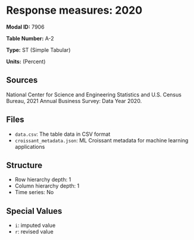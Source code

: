 # Response measures: 2020

**Modal ID:** 7906

**Table Number:** A-2

**Type:** ST (Simple Tabular)

**Units:** (Percent)

## Sources

National Center for Science and Engineering Statistics and U.S. Census Bureau, 2021 Annual Business Survey: Data Year 2020.

## Files

- `data.csv`: The table data in CSV format
- `croissant_metadata.json`: ML Croissant metadata for machine learning applications

## Structure

- Row hierarchy depth: 1
- Column hierarchy depth: 1
- Time series: No

## Special Values

- `i`: imputed value
- `r`: revised value
